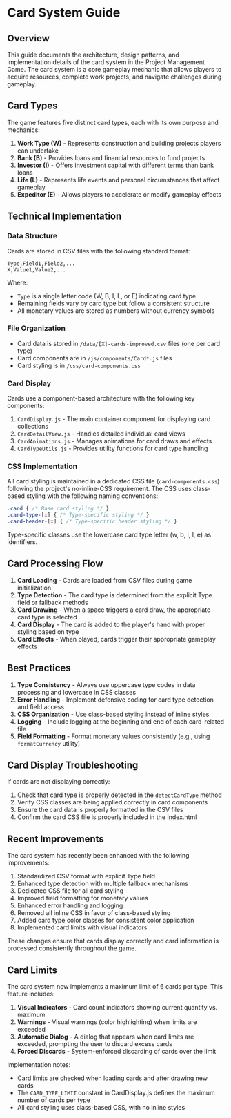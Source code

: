 # Card System Guide

## Overview

This guide documents the architecture, design patterns, and implementation details of the card system in the Project Management Game. The card system is a core gameplay mechanic that allows players to acquire resources, complete work projects, and navigate challenges during gameplay.

## Card Types

The game features five distinct card types, each with its own purpose and mechanics:

1. **Work Type (W)** - Represents construction and building projects players can undertake
2. **Bank (B)** - Provides loans and financial resources to fund projects
3. **Investor (I)** - Offers investment capital with different terms than bank loans
4. **Life (L)** - Represents life events and personal circumstances that affect gameplay
5. **Expeditor (E)** - Allows players to accelerate or modify gameplay effects

## Technical Implementation

### Data Structure

Cards are stored in CSV files with the following standard format:

```
Type,Field1,Field2,...
X,Value1,Value2,...
```

Where:
- `Type` is a single letter code (W, B, I, L, or E) indicating card type
- Remaining fields vary by card type but follow a consistent structure
- All monetary values are stored as numbers without currency symbols

### File Organization

- Card data is stored in `/data/[X]-cards-improved.csv` files (one per card type)
- Card components are in `/js/components/Card*.js` files
- Card styling is in `/css/card-components.css`

### Card Display

Cards use a component-based architecture with the following key components:

1. `CardDisplay.js` - The main container component for displaying card collections
2. `CardDetailView.js` - Handles detailed individual card views
3. `CardAnimations.js` - Manages animations for card draws and effects
4. `CardTypeUtils.js` - Provides utility functions for card type handling

### CSS Implementation

All card styling is maintained in a dedicated CSS file (`card-components.css`) following the project's no-inline-CSS requirement. The CSS uses class-based styling with the following naming conventions:

```css
.card { /* Base card styling */ }
.card-type-[x] { /* Type-specific styling */ }
.card-header-[x] { /* Type-specific header styling */ }
```

Type-specific classes use the lowercase card type letter (w, b, i, l, e) as identifiers.

## Card Processing Flow

1. **Card Loading** - Cards are loaded from CSV files during game initialization 
2. **Type Detection** - The card type is determined from the explicit Type field or fallback methods
3. **Card Drawing** - When a space triggers a card draw, the appropriate card type is selected
4. **Card Display** - The card is added to the player's hand with proper styling based on type
5. **Card Effects** - When played, cards trigger their appropriate gameplay effects

## Best Practices

1. **Type Consistency** - Always use uppercase type codes in data processing and lowercase in CSS classes
2. **Error Handling** - Implement defensive coding for card type detection and field access
3. **CSS Organization** - Use class-based styling instead of inline styles
4. **Logging** - Include logging at the beginning and end of each card-related file
5. **Field Formatting** - Format monetary values consistently (e.g., using `formatCurrency` utility)

## Card Display Troubleshooting

If cards are not displaying correctly:

1. Check that card type is properly detected in the `detectCardType` method
2. Verify CSS classes are being applied correctly in card components
3. Ensure the card data is properly formatted in the CSV files
4. Confirm the card CSS file is properly included in the Index.html

## Recent Improvements

The card system has recently been enhanced with the following improvements:

1. Standardized CSV format with explicit Type field
2. Enhanced type detection with multiple fallback mechanisms
3. Dedicated CSS file for all card styling
4. Improved field formatting for monetary values
5. Enhanced error handling and logging
6. Removed all inline CSS in favor of class-based styling
7. Added card type color classes for consistent color application
8. Implemented card limits with visual indicators

These changes ensure that cards display correctly and card information is processed consistently throughout the game.

## Card Limits

The card system now implements a maximum limit of 6 cards per type. This feature includes:

1. **Visual Indicators** - Card count indicators showing current quantity vs. maximum
2. **Warnings** - Visual warnings (color highlighting) when limits are exceeded
3. **Automatic Dialog** - A dialog that appears when card limits are exceeded, prompting the user to discard excess cards
4. **Forced Discards** - System-enforced discarding of cards over the limit

Implementation notes:
- Card limits are checked when loading cards and after drawing new cards
- The `CARD_TYPE_LIMIT` constant in CardDisplay.js defines the maximum number of cards per type
- All card styling uses class-based CSS, with no inline styles
